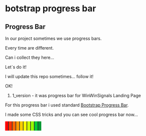 # botstrap progress bar
## Progress Bar
In our project sometimes we use progress bars.

Every time are different.

Can i collect they here...

Let`s do it!

I will update this repo sometimes... follow it!

OK!

1. 1_version -  it was progress bar for WinWinSignals Landing Page

For this progress bar i used standard [Bootstrap Progress Bar](http://getbootstrap.com/components/#progress).

I made some CSS tricks and you can see cool progress bar now...

![pairs progress bar](img/pairs-progress.jpg "pairs progress bar")

